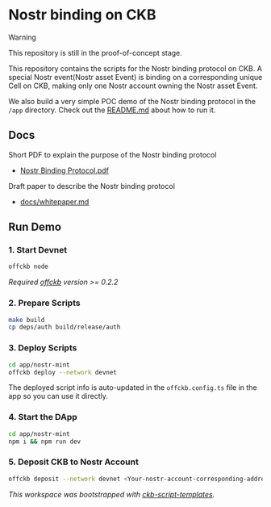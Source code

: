 # Nostr binding on CKB

> [!WARNING]
> This repository is still in the proof-of-concept stage.

This repository contains the scripts for the Nostr binding protocol on CKB. A special Nostr event(Nostr asset Event) is binding on a corresponding unique Cell on CKB, making only one Nostr account owning the Nostr asset Event.

We also build a very simple POC demo of the Nostr binding protocol in the `/app` directory. Check out the [README.md](/app/nostr-mint/README.md) about how to run it.

## Docs

Short PDF to explain the purpose of the Nostr binding protocol

- [Nostr Binding Protocol.pdf](/assets/Nostr%20Binding%20Protocol%20full.pdf)

Draft paper to describe the Nostr binding protocol

- [docs/whitepaper.md](/docs/whitepaper.md)

## Run Demo

### 1. Start Devnet

```sh
offckb node
```

*Required [offckb](https://github.com/RetricSu/offckb) version >= 0.2.2*

### 2. Prepare Scripts

```sh
make build
cp deps/auth build/release/auth
```

### 3. Deploy Scripts

```sh
cd app/nostr-mint
offckb deploy --network devnet
```
The deployed script info is auto-updated in the `offckb.config.ts` file in the app so you can use it directly.

### 4. Start the DApp

```sh
cd app/nostr-mint
npm i && npm run dev 
```

### 5. Deposit CKB to Nostr Account

```sh
offckb deposit --network devnet <Your-nostr-account-corresponding-address> <AmountInShannon>
```

*This workspace was bootstrapped with [ckb-script-templates].*

[ckb-script-templates]: https://github.com/cryptape/ckb-script-templates
